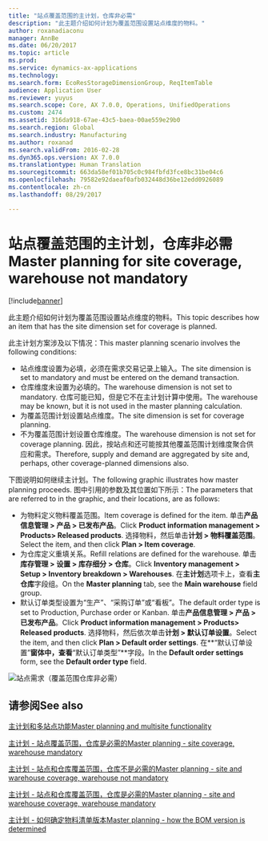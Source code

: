 ```yaml
---
title: "站点覆盖范围的主计划，仓库非必需"
description: "此主题介绍如何计划为覆盖范围设置站点维度的物料。"
author: roxanadiaconu
manager: AnnBe
ms.date: 06/20/2017
ms.topic: article
ms.prod: 
ms.service: dynamics-ax-applications
ms.technology: 
ms.search.form: EcoResStorageDimensionGroup, ReqItemTable
audience: Application User
ms.reviewer: yuyus
ms.search.scope: Core, AX 7.0.0, Operations, UnifiedOperations
ms.custom: 2474
ms.assetid: 316da918-67ae-43c5-baea-00ae559e29b0
ms.search.region: Global
ms.search.industry: Manufacturing
ms.author: roxanad
ms.search.validFrom: 2016-02-28
ms.dyn365.ops.version: AX 7.0.0
ms.translationtype: Human Translation
ms.sourcegitcommit: 663da58ef01b705c0c984fbfd3fce8bc31be04c6
ms.openlocfilehash: 79582e92daeaf0afb032448d36be12edd0926089
ms.contentlocale: zh-cn
ms.lasthandoff: 08/29/2017

---
```


# <a name="master-planning-for-site-coverage-warehouse-not-mandatory"></a><span data-ttu-id="00932-103">站点覆盖范围的主计划，仓库非必需</span><span class="sxs-lookup"><span data-stu-id="00932-103">Master planning for site coverage, warehouse not mandatory</span></span>

[!include[banner](../includes/banner.md)]


<span data-ttu-id="00932-104">此主题介绍如何计划为覆盖范围设置站点维度的物料。</span><span class="sxs-lookup"><span data-stu-id="00932-104">This topic describes how an item that has the site dimension set for coverage is planned.</span></span>

<span data-ttu-id="00932-105">此主计划方案涉及以下情况：</span><span class="sxs-lookup"><span data-stu-id="00932-105">This master planning scenario involves the following conditions:</span></span>

-   <span data-ttu-id="00932-106">站点维度设置为必填，必须在需求交易记录上输入。</span><span class="sxs-lookup"><span data-stu-id="00932-106">The site dimension is set to mandatory and must be entered on the demand transaction.</span></span>
-   <span data-ttu-id="00932-107">仓库维度未设置为必填的。</span><span class="sxs-lookup"><span data-stu-id="00932-107">The warehouse dimension is not set to mandatory.</span></span> <span data-ttu-id="00932-108">仓库可能已知，但是它不在主计划计算中使用。</span><span class="sxs-lookup"><span data-stu-id="00932-108">The warehouse may be known, but it is not used in the master planning calculation.</span></span>
-   <span data-ttu-id="00932-109">为覆盖范围计划设置站点维度。</span><span class="sxs-lookup"><span data-stu-id="00932-109">The site dimension is set for coverage planning.</span></span>
-   <span data-ttu-id="00932-110">不为覆盖范围计划设置仓库维度。</span><span class="sxs-lookup"><span data-stu-id="00932-110">The warehouse dimension is not set for coverage planning.</span></span> <span data-ttu-id="00932-111">因此，按站点和还可能按其他覆盖范围计划维度聚合供应和需求。</span><span class="sxs-lookup"><span data-stu-id="00932-111">Therefore, supply and demand are aggregated by site and, perhaps, other coverage-planned dimensions also.</span></span>

<span data-ttu-id="00932-112">下图说明如何继续主计划。</span><span class="sxs-lookup"><span data-stu-id="00932-112">The following graphic illustrates how master planning proceeds.</span></span> <span data-ttu-id="00932-113">图中引用的参数及其位置如下所示：</span><span class="sxs-lookup"><span data-stu-id="00932-113">The parameters that are referred to in the graphic, and their locations, are as follows:</span></span>
-   <span data-ttu-id="00932-114">为物料定义物料覆盖范围。</span><span class="sxs-lookup"><span data-stu-id="00932-114">Item coverage is defined for the item.</span></span> <span data-ttu-id="00932-115">单击**产品信息管理 &gt; 产品 &gt; 已发布产品**。</span><span class="sxs-lookup"><span data-stu-id="00932-115">Click **Product information management &gt; Products&gt; Released products**.</span></span> <span data-ttu-id="00932-116">选择物料，然后单击**计划 &gt; 物料覆盖范围**。</span><span class="sxs-lookup"><span data-stu-id="00932-116">Select the item, and then click **Plan &gt; Item coverage**.</span></span>
-   <span data-ttu-id="00932-117">为仓库定义重填关系。</span><span class="sxs-lookup"><span data-stu-id="00932-117">Refill relations are defined for the warehouse.</span></span> <span data-ttu-id="00932-118">单击**库存管理 &gt; 设置 &gt; 库存细分 &gt; 仓库**。</span><span class="sxs-lookup"><span data-stu-id="00932-118">Click **Inventory management &gt; Setup &gt; Inventory breakdown &gt; Warehouses**.</span></span> <span data-ttu-id="00932-119">在**主计划**选项卡上，查看**主仓库**字段组。</span><span class="sxs-lookup"><span data-stu-id="00932-119">On the **Master planning** tab, see the **Main warehouse** field group.</span></span>
-   <span data-ttu-id="00932-120">默认订单类型设置为“生产”、“采购订单”或“看板”。</span><span class="sxs-lookup"><span data-stu-id="00932-120">The default order type is set to Production, Purchase order or Kanban.</span></span> <span data-ttu-id="00932-121">单击**产品信息管理 &gt; 产品 &gt; 已发布产品**。</span><span class="sxs-lookup"><span data-stu-id="00932-121">Click **Product information management &gt; Products&gt; Released products**.</span></span> <span data-ttu-id="00932-122">选择物料，然后依次单击**计划 &gt; 默认订单设置**。</span><span class="sxs-lookup"><span data-stu-id="00932-122">Select the item, and then click **Plan &gt; Default order settings**.</span></span> <span data-ttu-id="00932-123">在**“默认订单设置”**窗体中，查看**“默认订单类型”**字段。</span><span class="sxs-lookup"><span data-stu-id="00932-123">In the **Default order settings** form, see the **Default order type** field.</span></span>

![站点需求（覆盖范围仓库非必需）](./media/multisitedemandexplosionscenarioforsitecoveragewarehousenotmandatory.jpg)



<a name="see-also"></a><span data-ttu-id="00932-125">请参阅</span><span class="sxs-lookup"><span data-stu-id="00932-125">See also</span></span>
--------

[<span data-ttu-id="00932-126">主计划和多站点功能</span><span class="sxs-lookup"><span data-stu-id="00932-126">Master planning and multisite functionality</span></span>](master-plan-multisite-functionality.md)

[<span data-ttu-id="00932-127">主计划 - 站点覆盖范围，仓库是必需的</span><span class="sxs-lookup"><span data-stu-id="00932-127">Master planning - site coverage, warehouse mandatory</span></span>](master-plan-site-coverage-warehouse-mandatory.md)

[<span data-ttu-id="00932-128">主计划 - 站点和仓库覆盖范围，仓库不是必需的</span><span class="sxs-lookup"><span data-stu-id="00932-128">Master planning - site and warehouse coverage, warehouse not mandatory</span></span>](master-plan-site-warehouse-coverage-warehouse-not-mandatory.md)

[<span data-ttu-id="00932-129">主计划 - 站点和仓库覆盖范围，仓库是必需的</span><span class="sxs-lookup"><span data-stu-id="00932-129">Master planning - site and warehouse coverage, warehouse mandatory</span></span>](master-plan-site-warehouse-coverage-warehouse-mandatory.md)

[<span data-ttu-id="00932-130">主计划 - 如何确定物料清单版本</span><span class="sxs-lookup"><span data-stu-id="00932-130">Master planning - how the BOM version is determined</span></span>](master-plan-bom-version-determined.md)




